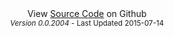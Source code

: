 <footer>
<center><medium>View <a href="https://github.com/sparsedata/cluster-analysis" target="_blank" title="SparseData Cluster Source Code">Source Code</a> on Github</medium></center>
<center><small><em>Version 0.0.2004</em> - Last Updated 2015-07-14</small></center>
</footer>
